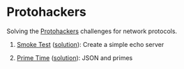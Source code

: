 # Protohackers

Solving the [Protohackers](https://protohackers.com/) challenges for network
protocols.

1. [Smoke Test](https://protohackers.com/problem/0)
   ([solution](./src/smoke.rs)):
   Create a simple echo server

2. [Prime Time](https://protohackers.com/problem/1)
   ([solution](./src/prime_time.rs)): JSON and primes
